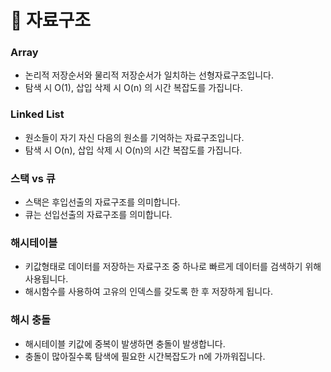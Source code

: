 # 📂 자료구조

### Array

- 논리적 저장순서와 물리적 저장순서가 일치하는 선형자료구조입니다.
- 탐색 시 O(1), 삽입 삭제 시 O(n) 의 시간 복잡도를 가집니다.

### Linked List

- 원소들이 자기 자신 다음의 원소를 기억하는 자료구조입니다.
- 탐색 시 O(n), 삽입 삭제 시 O(n)의 시간 복잡도를 가집니다.

### 스택 vs 큐

- 스택은 후입선출의 자료구조를 의미합니다.
- 큐는 선입선출의 자료구조를 의미합니다.

### 해시테이블

- 키값형태로 데이터를 저장하는 자료구조 중 하나로 빠르게 데이터를 검색하기 위해 사용됩니다.
- 해시함수를 사용하여 고유의 인덱스를 갖도록 한 후 저장하게 됩니다.

### 해시 충돌

- 해시테이블 키값에 중복이 발생하면 충돌이 발생합니다.
- 충돌이 많아질수록 탐색에 필요한 시간복잡도가 n에 가까워집니다.
